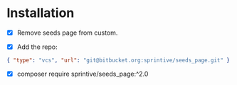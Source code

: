 # Installation

- [x] Remove seeds page from custom.

- [x] Add the repo:

```json
{ "type": "vcs", "url": "git@bitbucket.org:sprintive/seeds_page.git" }
```

- [x] composer require sprintive/seeds_page:^2.0
